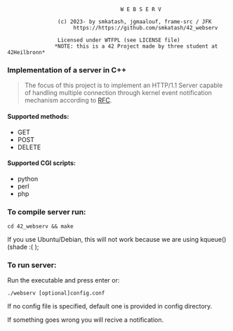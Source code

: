				                        W E B S E R V

                    (c) 2023- by smkatash, jgmaalouf, frame-src / JFK
                         https://https://github.com/smkatash/42_webserv
        
          		    Licensed under WTFPL (see LICENSE file)
                   *NOTE: this is a 42 Project made by three student at 42Heilbronn*

### Implementation of a server in C++

> The focus of this project is to implement an HTTP/1.1 Server capable of handling multiple connection through kernel event notification mechanism according to [RFC](https://datatracker.ietf.org/doc/html/rfc2616).


#### Supported methods:
- GET
- POST
- DELETE

#### Supported CGI scripts:
- python
- perl
- php


### To compile server run: 

```
cd 42_webserv && make
```

If you use Ubuntu/Debian, this will not work because we are using kqueue() (shade :( );

### To run server:
Run the executable and press enter or: 
```
./webserv [optional]config.conf
```
If no config file is specified, default one is provided in config directory.

If something goes wrong you will recive a notification.
